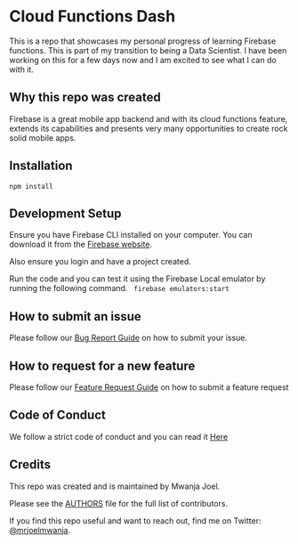 
# Cloud Functions Dash
This is a repo that showcases my personal progress of learning Firebase functions. This is part of my transition to being a Data Scientist. I have been working on this for a few days now and I am excited to see what I can do with it.


## Why this repo was created
Firebase is a great mobile app backend and with its cloud functions feature, extends its capabilities and presents very many opportunities to create rock solid mobile apps. 

## Installation
```
npm install 
```
## Development Setup

Ensure you have Firebase CLI installed on your computer. You can download it from the [Firebase website](https://firebase.google.com/docs/cli).

Also ensure you login and have a project created. 

Run the code and you can test it using the Firebase Local emulator by running the following command. 
` firebase emulators:start` 

## How to submit an issue

Please follow our [Bug Report Guide](ISSUE_TEMPLATE/BUG_REPORT.md) on how to submit your issue. 

## How to request for a new feature 

Please follow our [Feature Request Guide](ISSUE_TEMPLATE/FEATURE_REQUEST.md) on how to submit a feature request

## Code of Conduct 
We follow a strict code of conduct and you can read it [Here](CODE_OF_CONDUCT.md)

## Credits

This repo was created and is maintained by Mwanja Joel.  

Please see the [AUTHORS](AUTHORS) file for the full list of contributors. 

If you find this repo useful and want to reach out, find me on Twitter: [@mrjoelmwanja](https://twitter.com/mrjoelmwanja).




